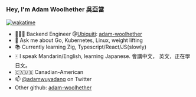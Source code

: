 ### Hey, I'm Adam Woolhether 吳亞當

[![wakatime](https://wakatime.com/badge/user/bf2e81b6-d205-4a08-a641-89ca8227df9b.svg)](https://wakatime.com/@bf2e81b6-d205-4a08-a641-89ca8227df9b)

- 👨🏼‍💻 Backend Engineer @[Ubiquiti](https://github.com/ubiquiti): [adam-woolhether](https://github.com/adam-woolhether)
- 💬 Ask me about Go, Kubernetes, Linux, weight lifting
- 📚 Currently learning Zig, Typescript/React/JS(slowly)
- 🀄️ I speak Mandarin/English, learning Japanese. 會講中文， 英文，正在學日文。
- 🇨🇦🇺🇸 Canadian-American
- 📫 [@adamwuyadang](https://twitter.com/adamwuyadang) on Twitter
- Other github: [adam-woolhether](https://github.com/adam-woolhether)
